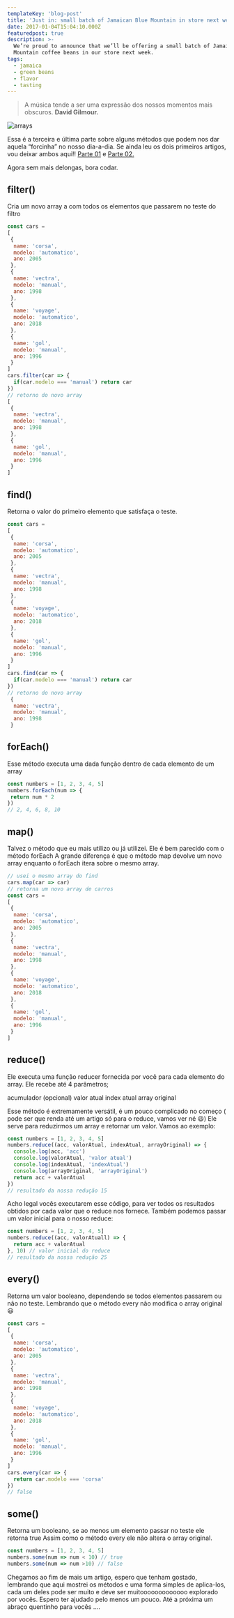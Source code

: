 ```yaml
---
templateKey: 'blog-post'
title: 'Just in: small batch of Jamaican Blue Mountain in store next week'
date: 2017-01-04T15:04:10.000Z
featuredpost: true
description: >-
  We’re proud to announce that we’ll be offering a small batch of Jamaica Blue
  Mountain coffee beans in our store next week.
tags:
  - jamaica
  - green beans
  - flavor
  - tasting
---
```


>A música tende a ser uma expressão dos nossos momentos mais obscuros. **David Gilmour.**

![arrays](https://miro.medium.com/max/1400/1*nN5WFcCTIsGdlBHdUGzt7w.png)

Essa é a terceira e última parte sobre alguns métodos que podem nos dar aquela “forcinha” no nosso dia-a-dia. Se ainda leu os dois primeiros artigos, vou deixar ambos aqui!! [Parte 01](https://mayconbalves.com.br/m%C3%A9todos-para-arrays-em-javascript-%E2%80%94-parte-01/) e [Parte 02.](https://mayconbalves.com.br/m%C3%A9todos-para-arrays-em-javascript-%E2%80%94-parte-02/)

Agora sem mais delongas, bora codar.

## filter()
Cria um novo array a com todos os elementos que passarem no teste do filtro

```javascript
const cars =
[
 {
  name: 'corsa',
  modelo: 'automatico',
  ano: 2005
 },
 {
  name: 'vectra',
  modelo: 'manual',
  ano: 1998
 },
 {
  name: 'voyage',
  modelo: 'automatico',
  ano: 2018
 },
 {
  name: 'gol',
  modelo: 'manual',
  ano: 1996
 }
]
cars.filter(car => {
  if(car.modelo === 'manual') return car
})
// retorno do novo array
[
 {
  name: 'vectra',
  modelo: 'manual',
  ano: 1998
 },
 {
  name: 'gol',
  modelo: 'manual',
  ano: 1996
 }
]
```

## find()

Retorna o valor do primeiro elemento que satisfaça o teste.

```javascript
const cars =
[
 {
  name: 'corsa',
  modelo: 'automatico',
  ano: 2005
 },
 {
  name: 'vectra',
  modelo: 'manual',
  ano: 1998
 },
 {
  name: 'voyage',
  modelo: 'automatico',
  ano: 2018
 },
 {
  name: 'gol',
  modelo: 'manual',
  ano: 1996
 }
]
cars.find(car => {
  if(car.modelo === 'manual') return car
})
// retorno do novo array
 {
  name: 'vectra',
  modelo: 'manual',
  ano: 1998
 }
 ```

## forEach()

Esse método executa uma dada função dentro de cada elemento de um array

```javascript
const numbers = [1, 2, 3, 4, 5]
numbers.forEach(num => {
 return num * 2
})
// 2, 4, 6, 8, 10
```

## map()

Talvez o método que eu mais utilizo ou já utilizei. Ele é bem parecido com o método forEach A grande diferença é que o método map devolve um novo array enquanto o forEach itera sobre o mesmo array.

```javascript
// usei o mesmo array do find
cars.map(car => car)
// retorna um novo array de carros
const cars =
[
 {
  name: 'corsa',
  modelo: 'automatico',
  ano: 2005
 },
 {
  name: 'vectra',
  modelo: 'manual',
  ano: 1998
 },
 {
  name: 'voyage',
  modelo: 'automatico',
  ano: 2018
 },
 {
  name: 'gol',
  modelo: 'manual',
  ano: 1996
 }
]
```

## reduce()

Ele executa uma função reducer fornecida por você para cada elemento do array. Ele recebe até 4 parâmetros;

acumulador (opcional)
valor atual
index atual
array original

Esse método é extremamente versátil, é um pouco complicado no começo ( pode ser que renda até um artigo só para o reduce, vamos ver né 😃) Ele serve para reduzirmos um array e retornar um valor. Vamos ao exemplo:

```javascript
const numbers = [1, 2, 3, 4, 5]
numbers.reduce((acc, valorAtual, indexAtual, arrayOriginal) => {
  console.log(acc, 'acc')
  console.log(valorAtual, 'valor atual')
  console.log(indexAtual, 'indexAtual')
  console.log(arrayOriginal, 'arrayOriginal')
  return acc + valorAtual
})
// resultado da nossa redução 15
```

Acho legal vocês executarem esse código, para ver todos os resultados obtidos por cada valor que o reduce nos fornece. Também podemos passar um valor inicial para o nosso reduce:

```javascript
const numbers = [1, 2, 3, 4, 5]
numbers.reduce((acc, valorAtuall) => {
  return acc + valorAtual
}, 10) // valor inicial do reduce
// resultado da nossa redução 25
```

## every()

Retorna um valor booleano, dependendo se todos elementos passarem ou não no teste. Lembrando que o método every não modifica o array original 😃

```javascript
const cars =
[
 {
  name: 'corsa',
  modelo: 'automatico',
  ano: 2005
 },
 {
  name: 'vectra',
  modelo: 'manual',
  ano: 1998
 },
 {
  name: 'voyage',
  modelo: 'automatico',
  ano: 2018
 },
 {
  name: 'gol',
  modelo: 'manual',
  ano: 1996
 }
]
cars.every(car => {
  return car.modelo === 'corsa'
})
// false
```

## some()

Retorna um booleano, se ao menos um elemento passar no teste ele retorna true Assim como o método every ele não altera o array original.

```javascript
const numbers = [1, 2, 3, 4, 5]
numbers.some(num => num < 10) // true
numbers.some(num => num >10) // false
```

Chegamos ao fim de mais um artigo, espero que tenham gostado, lembrando que aqui mostrei os métodos e uma forma simples de aplica-los, cada um deles pode ser muito e deve ser muitooooooooooooo explorado por vocês. Espero ter ajudado pelo menos um pouco. Até a próxima um abraço quentinho para vocês ….
